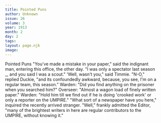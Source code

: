 ```yaml
---
title: Pointed Puns
author: Unknown
issue: 26
volume: 3
year: 1913
month: 2
day: 2
tags:
layout: page.njk
image:
---
```

Pointed Puns      "You've made a mistake in your paper," said the indignant man, entering this office, the other day. "l was only a spectator last season _, and you said I was a scout."   'Well, wasn't you," said Timmie. "N-O," replied Duckie, "and its confoundedly awkward, because, you see, I'm on a regular team, this season.”   Warden: "Did you find anything on the prisoner when you searched him?"   Overseer: "Almost a wagon load of finely written paper."   Warden: "Hold him till we find out if he is doing 'crooked work' or only a reporter on the UMPIRE."   "What sort of a newspaper have you here," inquired the recently arrived stranger.   "Well," frankly admitted the Editor, "many of the brightest writers in here are regular contributors to the UMPIRE, without knowing it."
